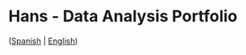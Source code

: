 # Hans - Data Analysis Portfolio 
([Spanish](https://github.com/HansAllTech/Hans_Data_Analysis_Portfolio/blob/main/Proyectos.md#tabla-de-contenido-es--en) | [English](https://github.com/HansAllTech/Hans_Data_Analysis_Portfolio/blob/main/Projects.md#table-of-content-es--en))                
                                                     
                                                                                                                                                                                             
                                                        
                                                                  
                                    
                    
                        
           
    
            
       
   
 
 
 

